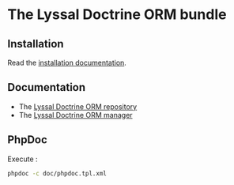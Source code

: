 # The Lyssal Doctrine ORM bundle


## Installation

Read the [installation documentation](doc/Installation.md).


## Documentation

* The [Lyssal Doctrine ORM repository](doc/Repository.md)
* The [Lyssal Doctrine ORM manager](doc/Manager.md)


## PhpDoc

Execute :

```sh
phpdoc -c doc/phpdoc.tpl.xml
```
